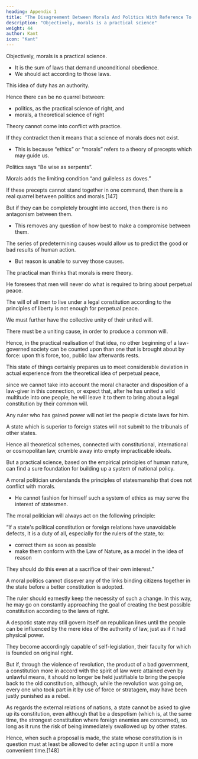 ```yaml
---
heading: Appendix 1
title: "The Disagreement Between Morals And Politics With Reference To Perpetual Peace"
description: "Objectively, morals is a practical science"
weight: 44
author: Kant
icon: "Kant"
---
```



Objectively, morals is a practical science.
- It is the sum of laws that demand unconditional obedience. 
- We should act according to those laws.

This idea of duty has an authority. 

 <!-- of , it is evidently inconsistent that we should think of saying that we cannot act thus.  -->

<!-- For, in this case, the idea of duty falls to the ground of itself; “ultra posse nemo obligatur.”  -->

Hence there can be no quarrel between:
- politics, as the practical science of right, and
- morals, a theoretical science of right 

Theory cannot come into conflict with practice.

If they contradict then it means that a science of morals does not exist.
- This is because “ethics” or “morals” refers to a theory of precepts which may guide us.

<!-- a universal doctrine of expediency -->


<!-- in choosing the best means for attaining ends calculated for our advantage.  -->

<!-- This is to deny that . -->


Politics says “Be wise as serpents”.

Morals adds the limiting condition “and guileless as doves.” 

If these precepts cannot stand together in one command, then there is a real quarrel between politics and morals.[147] 

But if they can be completely brought into accord, then there is no antagonism between them.
- This removes any question of how best to make a compromise between them.

 <!-- two points of view ceases to be even raised. -->

<!-- The saying “Honesty is the best policy” expresses a theory which, is often contradicted in practice.

Yet the likewise theoretical maxim, “Honesty is better than any policy,” is exalted high above every possible objection, is  the necessary condition of all politics.

The Terminus of morals does not yield to Jupiter, the Terminus of force.
- The latter remains beneath the sway of Fate. -->

<!-- In other words, reason is not enlightened to survey  -->


The series of predetermining causes would allow us to predict the good or bad results of human action.
- But reason is unable to survey those causes. 

 <!-- follow from the mechanical laws of nature; although we may hope that things will turn out as we should desire. -->

<!-- But what we have to do, in order to remain in the path of duty guided by the rules of wisdom, reason makes everywhere perfectly clear, and does this for the purpose of furthering her ultimate ends. -->

The practical man thinks that morals is mere theory.

<!-- , even while admitting that what ought to be can be, bases his dreary verdict against our well-meant hopes really on  the wished-for results leading tothis:  -->

He foresees that men will never do what is required to bring about perpetual peace.

The will of all men to live under a legal constitution according to the principles of liberty is not enough for perpetual peace. 

<!-- —that is to say, the distributive unity of the wills of all— to attain this end. -->

We must further have the collective unity of their united will. 

<!-- As a body, we must determine these new conditions.

The solution of this difficult problem is required so that civil society should be a whole. -->

<!-- To all this diversity of individual wills  -->

There must be a uniting cause, in order to produce a common will.

 <!-- which no distributive will is able to give.  -->

Hence, in the practical realisation of that idea, no other beginning of a law-governed society can be counted upon than one that is brought about by force: upon this force, too, public law afterwards rests.


This state of things certainly prepares us to meet considerable deviation in actual experience from the theoretical idea of perpetual peace, 

since we cannot take into account the moral character and disposition of a law-giver in this connection, or expect that, after he has united a wild multitude into one people, he will leave it to them to bring about a legal constitution by their common will.

<!-- It amounts to this.  -->

Any ruler who has gained power will not let the people dictate laws for him. 

A state which is superior to foreign states will not submit to the tribunals of other states.

<!--  enjoys an independence of the control of external law the judgment of

, when it has to consider how to obtain its rights against them. -->

<!-- And even a continent, when it feels its superiority to another, whether this be in its way or not, will not fail to take advantage of an opportunity offered of strengthening its power by the spoliation or even conquest of this territory.  -->

Hence all theoretical schemes, connected with constitutional, international or cosmopolitan law, crumble away into empty impracticable ideals. 

But a practical science, based on the empirical principles of human nature, can find a sure foundation for building up a system of national policy.

<!-- which does not disdain to model its maxims on an observation of actual life, can alone hope to  -->


<!-- If there is neither freedom nor a moral law founded upon it, and every actual or possible event happens in the mere mechanical course of nature, then politics, as the art of making use of this physical necessity in things for the government of men, is the whole of practical wisdom and the idea of right is an empty concept. 

If, on the other hand, we find that this idea of right is necessarily to be conjoined with politics and even to be raised to the position of a limiting condition of that science, then the possibility of reconciling them must be admitted.  -->

A moral politician understands the principles of statesmanship that does not conflict with morals.
- He cannot fashion for himself such a system of ethics as may serve the interest of statesmen.

The moral politician will always act on the following principle:

“If a state's political constitution or foreign relations have unavoidable defects, it is a duty of all, especially for the rulers of the state, to:
- correct them as soon as possible
- make them conform with the Law of Nature, as a model in the idea of reason

They should do this even at a sacrifice of their own interest.” 

A moral politics cannot dissever any of the links binding citizens together in the state before a better constitution is adopted. 

 <!-- there to take the place of what has been thus destroyed.  -->

<!-- Hence it would be absurd indeed to demand that every imperfection in political matters must be violently altered on the spot.  -->

The ruler should earnestly keep the necessity of such a change. In this way, he may go on constantly approaching the goal of creating the best possible constitution according to the laws of right. 

<!-- Even although it is still under despotic rule, in accordance with its constitution as then existing,  -->

A despotic state may still  govern itself on republican lines until the people can be influenced by the mere idea of the authority of law, just as if it had physical power.

They become accordingly capable of self-legislation, their faculty for which is founded on original right. 

But if, through the violence of revolution, the product of a bad government, a constitution more in accord with the spirit of law were attained even by unlawful means, it should no longer be held justifiable to bring the people back to the old constitution, although, while the revolution was going on, every one who took part in it by use of force or stratagem, may have been justly punished as a rebel. 


As regards the external relations of nations, a state cannot be asked to give up its constitution, even although that be a despotism (which is, at the same time, the strongest constitution where foreign enemies are concerned), so long as it runs the risk of being immediately swallowed up by other states. 

Hence, when such a proposal is made, the state whose constitution is in question must at least be allowed to defer acting upon it until a more convenient time.[148]


